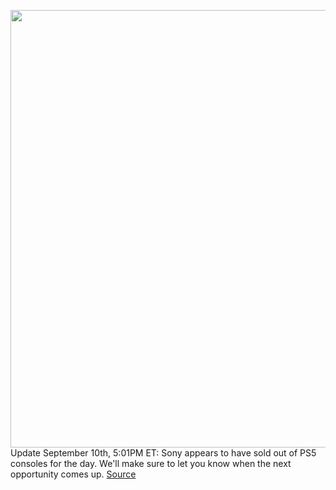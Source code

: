 <img src='https://cdn.vox-cdn.com/thumbor/pQYHduZJuU6BRov5sRLqfXANt5I=/0x0:2040x1360/1200x800/filters:focal(857x517:1183x843)/cdn.vox-cdn.com/uploads/chorus_image/image/69841849/acastro_210511_1777_psRestock_0006.0.jpg' width='700px' /><br/>
Update September 10th, 5:01PM ET: Sony appears to have sold out of PS5 consoles for the day. We'll make sure to let you know when the next opportunity comes up.
<a href='https://www.theverge.com/2021/9/10/22652047/sony-direct-playstation-ps5-restock-order-queue'> Source <a/>